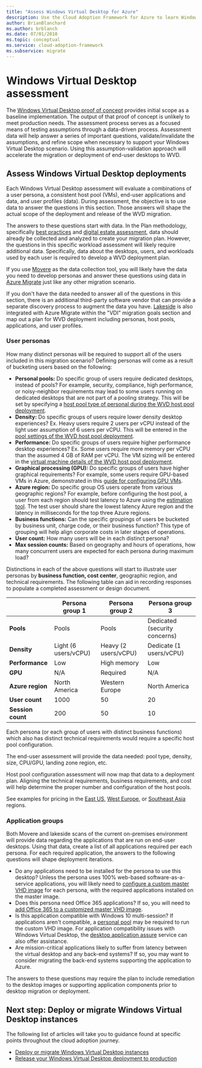 ```yaml
---
title: "Assess Windows Virtual Desktop for Azure"
description: Use the Cloud Adoption Framework for Azure to learn Windows Virtual Desktop migration best practices to reduce complexity and standardize the migration process.
author: BrianBlanchard
ms.author: brblanch
ms.date: 07/01/2010
ms.topic: conceptual
ms.service: cloud-adoption-framework
ms.subservice: migrate
---
```


# Windows Virtual Desktop assessment

The [Windows Virtual Desktop proof of concept](./proof-of-concept.md) provides initial scope as a baseline implementation. The output of that proof of concept is unlikely to meet production needs. The assessment process serves as a focused means of testing assumptions through a data-driven process. Assessment data will help answer a series of important questions, validate/invalidate the assumptions, and refine scope when necessary to support your Windows Virtual Desktop scenario. Using this assumption-validation approach will accelerate the migration or deployment of end-user desktops to WVD.

## Assess Windows Virtual Desktop deployments

Each Windows Virtual Desktop assessment will evaluate a combinations of a user persona, a consistent host pool (VMs), end-user applications and data, and user profiles (data). During assessment, the objective is to use data to answer the questions in this section. Those answers will shape the actual scope of the deployment and release of the WVD migration.

The answers to these questions start with data. In the Plan methodology, specifically [best practices](../../plan/index.md) and [digital estate assessment](../../digital-estate/index.md), data should already be collected and analyzed to create your migration plan. However, the questions in this specific workload assessment will likely require additional data. Specifically, data about the desktops, users, and workloads used by each user is required to develop a WVD deployment plan.

If you use [Movere](https://docs.microsoft.com/azure/migrate/migrate-services-overview#movere) as the data collection tool, you will likely have the data you need to develop personas and answer these questions using data in [Azure Migrate](https://docs.microsoft.com/azure/migrate) just like any other migration scenario.

If you don't have the data needed to answer all of the questions in this section, there is an additional third-party software vendor that can provide a separate discovery process to augment the data you have. [Lakeside](https://docs.microsoft.com/azure/migrate/migrate-services-overview#isv-integration) is also integrated with Azure Migrate within the "VDI" migration goals section and map out a plan for WVD deployment including personas, host pools, applications, and user profiles.

### User personas

How many distinct personas will be required to support all of the users included in this migration scenario? Defining personas will come as a result of bucketing users based on the following:

- **Personal pools:** Do specific group of users require dedicated desktops, instead of pools? For example, security, compliance, high performance, or noisy-neighbor requirements may lead to some users running on dedicated desktops that are not part of a pooling strategy. This will be set by specifying a [host pool type of personal during the WVD host pool deployment](https://docs.microsoft.com/azure/virtual-desktop/create-host-pools-azure-marketplace#begin-the-host-pool-setup-process).
- **Density:** Do specific groups of users require lower density desktop experiences? Ex. Heavy users require 2 users per vCPU instead of the light user assumption of 6 users per vCPU. This will be entered in the [pool settings of the WVD host pool deployment](https://docs.microsoft.com/azure/virtual-desktop/create-host-pools-azure-marketplace#begin-the-host-pool-setup-process).
- **Performance:** Do specific groups of users require higher performance desktop experiences? Ex. Some users require more memory per vCPU than the assumed 4 GB of RAM per vCPU. The VM sizing will be entered in the [virtual machine details of the WVD host pool deployment](https://docs.microsoft.com/azure/virtual-desktop/create-host-pools-azure-marketplace#virtual-machine-details).
- **Graphical processing (GPU):** Do specific groups of users have higher graphical requirements? For example, some users require GPU-based VMs in Azure, demonstrated in this [guide for configuring GPU VMs](https://docs.microsoft.com/azure/virtual-desktop/configure-vm-gpu).
- **Azure region:** Do specific group OS users operate from various geographic regions? For example, before configuring the host pool, a user from each region should test latency to Azure using the [estimation tool](https://azure.microsoft.com/services/virtual-desktop/assessment/#estimation-tool). The test user should share the lowest latency Azure region and the latency in milliseconds for the top three Azure regions.
- **Business functions:** Can the specific groupings of users be bucketed by business unit, charge code, or their business function? This type of grouping will help align corporate costs in later stages of operations.
- **User count:** How many users will be in each distinct persona?
- **Max session counts:** Based on geography and hours of operations, how many concurrent users are expected for each persona during maximum load?

Distinctions in each of the above questions will start to illustrate user personas by **business function, cost center**, geographic region, and technical requirements. The following table can aid in recording responses to populate a completed assessment or design document.

|  | Persona group 1  | Persona group 2  | Persona group 3  |
|---------|---------|---------|---------|
| **Pools**  | Pools | Pools | Dedicated (security concerns) |
| **Density** | Light (6 users/vCPU) | Heavy (2 users/vCPU) | Dedicate (1 users/vCPU) |
| **Performance** | Low | High memory | Low |
| **GPU** | N/A | Required | N/A |
| **Azure region** | North America | Western Europe | North America |
| **User count** | 1000 | 50 | 20 |
| **Session count** | 200 | 50 | 10 |

Each persona (or each group of users with distinct business functions) which also has distinct technical requirements would require a specific host pool configuration.

The end-user assessment will provide the data needed: pool type, density, size, CPU/GPU, landing zone region, etc.

Host pool configuration assessment will now map that data to a deployment plan. Aligning the technical requirements, business requirements, and cost will help determine the proper number and configuration of the host pools.

See examples for pricing in the [East US](https://azure.com/e/448606254c9a44f88798892bb8e0ef3c), [West Europe](https://azure.com/e/61a376d5f5a641e8ac31d1884ade9e55), or [Southeast Asia](https://azure.com/e/7cf555068922461587d0aa99a476f926) regions.

### Application groups

Both Movere and lakeside scans of the current on-premises environment will provide data regarding the applications that are run on end-user desktops. Using that data, create a list of all applications required per each persona. For each required application, the answers to the following questions will shape deployment iterations.

- Do any applications need to be installed for the persona to use this desktop? Unless the persona uses 100% web-based software-as-a-service applications, you will likely need to [configure a custom master VHD image](https://docs.microsoft.com/azure/virtual-desktop/set-up-customize-master-image) for each persona, with the required applications installed on the master image.
- Does this persona need Office 365 applications? If so, you will need to [add Office 365 to a customized master VHD image](https://docs.microsoft.com/azure/virtual-desktop/install-office-on-wvd-master-image).
- Is this application compatible with Windows 10 multi-session? If applications aren't compatible, a [personal pool](https://docs.microsoft.com/azure/virtual-desktop/configure-host-pool-personal-desktop-assignment-type) may be required to run the custom VHD image. For application compatibility issues with Windows Virtual Desktop, the [desktop application assure](https://docs.microsoft.com/fasttrack/win-10-app-assure-assistance-offered) service can also offer assistance.
- Are mission-critical applications likely to suffer from latency between the virtual desktop and any back-end systems? If so, you may want to consider migrating the back-end systems supporting the application to Azure.

The answers to these questions may require the plan to include remediation to the desktop images or supporting application components prior to desktop migration or deployment.

## Next step: Deploy or migrate Windows Virtual Desktop instances

The following list of articles will take you to guidance found at specific points throughout the cloud adoption journey.

- [Deploy or migrate Windows Virtual Desktop instances](./migrate-deploy.md)
- [Release your Windows Virtual Desktop deployment to production](./migrate-release.md)
